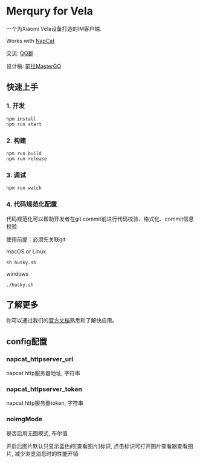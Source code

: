# Merqury for Vela
一个为Xiaomi Vela设备打造的IM客户端.

Works with [NapCat](https://napneko.github.io/)

交流: [QQ群](https://qm.qq.com/q/tpOnEHXyRa)

设计稿: [前往MasterGO](https://mastergo.com/goto/NgVQ7Jbx?page_id=M&file=173515831824865)

## 快速上手

### 1. 开发

```
npm install
npm run start
```

### 2. 构建

```
npm run build
npm run release
```

### 3. 调试

```
npm run watch
```

### 4. 代码规范化配置

代码规范化可以帮助开发者在git commit前进行代码校验、格式化、commit信息校验

使用前提：必须先关联git

macOS or Linux

```
sh husky.sh
```

windows

```
./husky.sh
```

## 了解更多

你可以通过我们的[官方文档](https://iot.mi.com/vela/quickapp)熟悉和了解快应用。

## config配置

### napcat_httpserver_url

napcat http服务器地址, 字符串

### napcat_httpserver_token

napcat http服务器token, 字符串

### noimgMode

是否启用无图模式, 布尔值

开启后图片默认只显示蓝色的[查看图片]标识, 点击标识可打开图片查看器查看图片, 减少浏览消息时的性能开销
